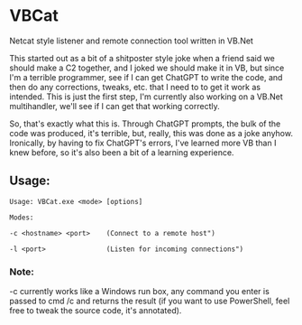 # VBCat
Netcat style listener and remote connection tool written in VB.Net

This started out as a bit of a shitposter style joke when a friend said we should make a C2 together, and I joked we should make it in VB, but since I'm a terrible programmer, see if I can get ChatGPT to write the code, and then do any corrections, tweaks, etc. that I need to to get it work as intended.  This is just the first step, I'm currently also working on a VB.Net multihandler, we'll see if I can get that working correctly.

So, that's exactly what this is.  Through ChatGPT prompts, the bulk of the code was produced, it's terrible, but, really, this was done as a joke anyhow.  Ironically, by having to fix ChatGPT's errors, I've learned more VB than I knew before, so it's also been a bit of a learning experience.

## Usage:
```
Usage: VBCat.exe <mode> [options]

Modes:

-c <hostname> <port>    (Connect to a remote host")

-l <port>               (Listen for incoming connections")
```

### Note:
-c currently works like a Windows run box, any command you enter is passed to cmd /c and returns the result (if you want to use PowerShell, feel free to tweak the source code, it's annotated).
